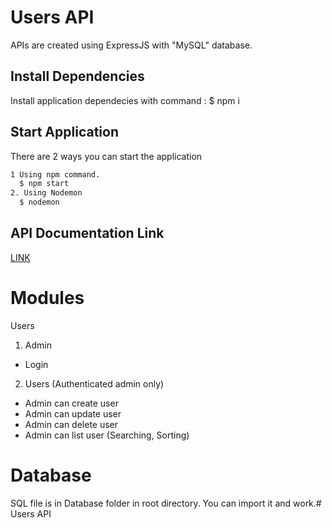 # Users API

APIs are created using ExpressJS with "MySQL" database.

## Install Dependencies
Install application dependecies with command : $ npm i

## Start Application

There are 2 ways you can start the application
```bash
1 Using npm command. 
  $ npm start
2. Using Nodemon
  $ nodemon
```
## API Documentation Link
[LINK](https://documenter.getpostman.com/view/14162853/TW6zHnZp)

# Modules

Users
1. Admin
 -  Login

2. Users (Authenticated admin only)
 -  Admin can create user
 -  Admin can update user
 -  Admin can delete user
 -  Admin can list user (Searching, Sorting)


# Database
SQL file is in Database folder in root directory. You can import it and work.# Users API

